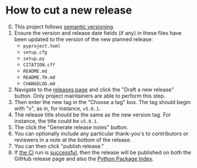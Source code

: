 # How to cut a new release

0. This project follows [semantic versioning][semver].
1. Ensure the version and release date fields (if any) in these files
   have been updated to the version of the new planned release:
    - `pyproject.toml`
    - `setup.cfg`
    - `setup.py`
    - `CITATION.cff`
    - `README.md`
    - `README.TH.md`
    - `CHANGELOG.md`
2. Navigate to the
  [releases page][releases] and
   click the "Draft a new release" button.
   Only project maintainers are able to perform this step.
3. Then enter the new tag in the "Choose a tag" box.
   The tag should begin with "v", as in, for instance, `v5.0.1`.
4. The release title should be the same as the new version tag.
   For instance, the title could be `v5.0.1`.
5. The click the "Generate release notes" button.
6. You can optionally include any particular thank-you's to contributors or
   reviewers in a note at the bottom of the release.
7. You can then click "publish release."
8. If [the CI][ci] run is [successful][actions], then the release will be published on both
   the GitHub release page and also the [Python Package Index][pypi].

[semver]: https://semver.org/
[releases]: https://github.com/PyThaiNLP/pythainlp/releases
[ci]: https://github.com/PyThaiNLP/pythainlp/blob/dev/.github/workflows/pypi-publish.yml
[actions]: https://github.com/PyThaiNLP/pythainlp/actions/workflows/pypi-publish.yml
[pypi]: https://pypi.org/project/pythainlp/
